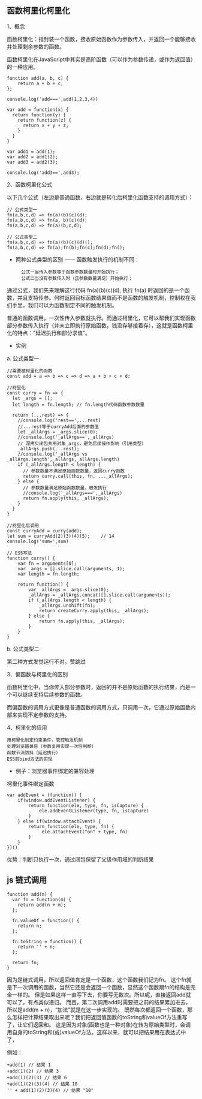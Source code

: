 ## 函数柯里化柯里化

1、概念

函数柯里化：指封装一个函数，接收原始函数作为参数传入，并返回一个能够接收并处理剩余参数的函数。

函数柯里化在JavaScript中其实是高阶函数（可以作为参数传递，或作为返回值）的一种应用。

    function add(a, b, c) {
        return a + b + c;
    };

    console.log('add===',add(1,2,3,4))

    var add = function(x) {
      return function(y) {
        return function(z) {
          return x + y + z;
        }
      }
    }

    var add1 = add(1);
    var add2 = add1(2);
    var add3 = add2(3);

    console.log('add3==',add3);

2、函数柯里化公式

以下几个公式（左边是普通函数，右边就是转化后柯里化函数支持的调用方式）：

    // 公式类型一
    fn(a,b,c,d) => fn(a)(b)(c)(d);
    fn(a,b,c,d) => fn(a, b)(c)(d);
    fn(a,b,c,d) => fn(a)(b,c,d);

    // 公式类型二
    fn(a,b,c,d) => fn(a)(b)(c)(d)();
    fn(a,b,c,d) => fn(a);fn(b);fn(c);fn(d);fn();

- 两种公式类型的区别 —— 函数触发执行的机制不同：

        公式一当传入参数等于函数参数数量时开始执行；
        公式二当没有参数传入时（且参数数量满足）开始执行；

通过公式，我们先来理解这行代码 fn(a)(b)(c)(d), 执行 fn(a) 时返回的是一个函数，并且支持传参。何时返回目标函数结果值而不是函数的触发机制，控制权在我们手里，我们可以为函数制定不同的触发机制。

普通的函数调用，一次性传入参数就执行。而通过柯里化，它可以帮我们实现函数部分参数传入执行（并未立即执行原始函数，钱没存够接着存），这就是函数柯里化的特点："延迟执行和部分求值"。

- 实例

a. 公式类型一

    //需要被柯里化的函数
    const add = a => b => c => d => a + b + c + d;

    //柯里化
    const curry = fn => {
      let _args = [];
      let length = fn.length; // fn.length代码函数参数数量

      return (...rest) => {
        //console.log('rest==',...rest)
        //...rest等于curryAdd后面的参数值
        let _allArgs = _args.slice(0);  
        //console.log('_allArgs==',_allArgs)
        // 深拷贝闭包共用对象_args，避免后续操作影响（引用类型）
        _allArgs.push(...rest);
        //console.log('_allArgs vs _allArgs.length',_allArgs,_allArgs.length)
        if (_allArgs.length < length) {
          // 参数数量不满足原始函数数量，返回curry函数
          return curry.call(this, fn, ..._allArgs);
        } else {
          // 参数数量满足原始函数数量，触发执行
          //console.log('_allArgs===',_allArgs)
          return fn.apply(this, _allArgs);
        }
      }
    }

    //柯里化后调用
    const curryAdd = curry(add);
    let sum = curryAdd(2)(3)(4)(5);    // 14
    console.log('sum=',sum) 

    // ES5写法
    function curry() {
        var fn = arguments[0];
        var _args = [].slice.call(arguments, 1);
        var length = fn.length;

        return function() {
            var _allArgs = _args.slice(0);
            _allArgs = _allArgs.concat([].slice.call(arguments));
            if (_allArgs.length < length) {
                _allArgs.unshift(fn);
                return createCurry.apply(this, _allArgs);
            } else {
                return fn.apply(this, _allArgs);
            }
        }
    }

b. 公式类型二

   第二种方式发觉运行不对，赞跳过



3、偏函数与柯里化的区别

函数柯里化中，当你传入部分参数时，返回的并不是原始函数的执行结果，而是一个可以继续支持后续参数的函数。

而偏函数的调用方式更像是普通函数的调用方式，只调用一次，它通过原始函数内部来实现不定参数的支持。


4、柯里化的应用

    用柯里化制定约束条件，管控触发机制
    处理浏览器兼容（参数复用实现一次性判断）
    函数节流防抖（延迟执行）
    ES5前bind方法的实现

- 例子：浏览器事件绑定的兼容处理

柯里化事件绑定函数

    var addEvent = (function() {
        if(window.addEventListener) {
            return function(ele, type, fn, isCapture) {
                ele.addEventListener(type, fn, isCapture)
            }
        } else if(window.attachEvent) {
            return function(ele, type, fn) {
                 ele.attachEvent("on" + type, fn)
            }
        }
    })()
 
 优势：判断只执行一次，通过闭包保留了父级作用域的判断结果




## js 链式调用

    function add(n) {
      var fn = function(m) {
        return add(n + m);
      };

      fn.valueOf = function() {
        return n;
      };

      fn.toString = function() {
        return '' + n;
      };

      return fn;
    }


因为是链式调用，所以返回值肯定是一个函数，这个函数我们记为fn。
这个fn就是下一次调用的函数，当然它还是会返回一个函数，显然这个函数跟fn的结构是完全一样的。
但是如果这样一直写下去，你要写无数次。所以呢，直接返回add就可以了，有点类似递归。
而且，第二次调用add时需要把之前的结果累加进去，所以是add(m + n)，“加法”就是在这一步实现的。
既然每次都返回一个函数，那么怎样把计算结果取出来呢？我们把返回值函数的toString和valueOf方法重写了，让它们返回和。
这是因为对象(函数也是一种对象)在转为原始类型时，会调用自身的toString和(或)valueOf方法。这样以来，就可以把结果用在表达式中了，

例如：

    +add(1) // 结果 1
    +add(1)(2) // 结果 3
    +add(1)(2)(3) // 结果 6
    +add(1)(2)(3)(4) // 结果 10
    '' + add(1)(2)(3)(4) // 结果 "10"

